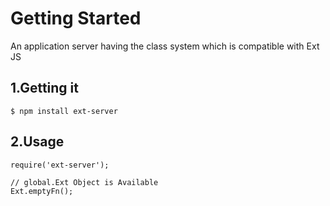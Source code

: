 # Getting Started

An application server having the class system which is compatible with Ext JS

## 1.Getting it

    $ npm install ext-server

## 2.Usage

    require('ext-server');

    // global.Ext Object is Available
    Ext.emptyFn();


